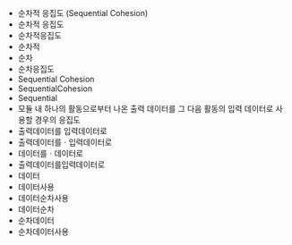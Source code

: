 - 순차적 응집도 (Sequential Cohesion)
- 순차적 응집도
- 순차적응집도
- 순차적
- 순차
- 순차응집도
- Sequential Cohesion
- SequentialCohesion
- Sequential
- 모듈 내 하나의 활동으로부터 나온 출력 데이터를 그 다음 활동의 입력 데이터로 사용할 경우의 응집도
- 출력데이터를 입력데이터로
- 출력데이터를ㆍ입력데이터로
- 데이터를ㆍ데이터로
- 출력데이터를입력데이터로
- 데이터
- 데이터사용
- 데이터순차사용
- 데이터순차
- 순차데이터
- 순차데이터사용
